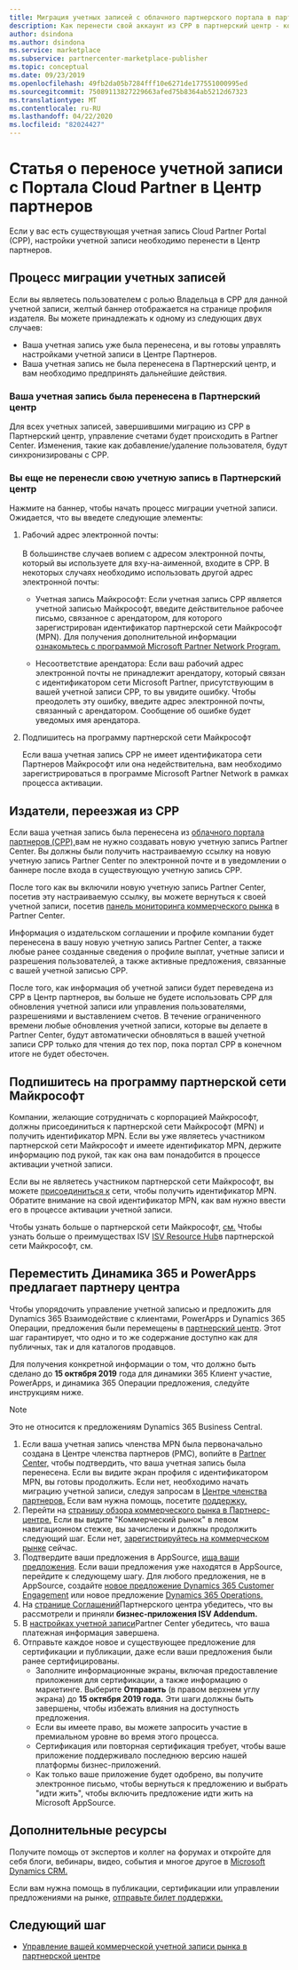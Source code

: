 ```yaml
---
title: Миграция учетных записей с облачного партнерского портала в партнерский центр - коммерческий рынок для Azure
description: Как перенести свой аккаунт из CPP в партнерский центр - коммерческий рынок для Azure
author: dsindona
ms.author: dsindona
ms.service: marketplace
ms.subservice: partnercenter-marketplace-publisher
ms.topic: conceptual
ms.date: 09/23/2019
ms.openlocfilehash: 49fb2da05b7284fff10e6271de177551000995ed
ms.sourcegitcommit: 75089113827229663afed75b8364ab5212d67323
ms.translationtype: MT
ms.contentlocale: ru-RU
ms.lasthandoff: 04/22/2020
ms.locfileid: "82024427"
---
```

# <a name="account-migration-from-cloud-partner-portal-to-partner-center"></a>Статья о переносе учетной записи с Портала Cloud Partner в Центр партнеров

Если у вас есть существующая учетная запись Cloud Partner Portal (CPP), настройки учетной записи необходимо перенести в Центр партнеров.

## <a name="account-migration-process"></a>Процесс миграции учетных записей

Если вы являетесь пользователем с ролью Владельца в CPP для данной учетной записи, желтый баннер отображается на странице профиля издателя. Вы можете принадлежать к одному из следующих двух случаев:

- Ваша учетная запись уже была перенесена, и вы готовы управлять настройками учетной записи в Центре Партнеров.
- Ваша учетная запись не была перенесена в Партнерский центр, и вам необходимо предпринять дальнейшие действия.

### <a name="your-account-has-been-migrated-to-partner-center"></a>Ваша учетная запись была перенесена в Партнерский центр

Для всех учетных записей, завершившими миграцию из CPP в Партнерский центр, управление счетами будет происходить в Partner Center. Изменения, такие как добавление/удаление пользователя, будут синхронизированы с CPP.

### <a name="you-have-not-yet-migrated-your-account-to-partner-center"></a>Вы еще не перенесли свою учетную запись в Партнерский центр

Нажмите на баннер, чтобы начать процесс миграции учетной записи. Ожидается, что вы введете следующие элементы:

1. Рабочий адрес электронной почты: <br> <br> В большинстве случаев вопием с адресом электронной почты, который вы используете для вху-на-аименной, входите в CPP. В некоторых случаях необходимо использовать другой адрес электронной почты:

    * Учетная запись Майкрософт: Если учетная запись CPP является учетной записью Майкрософт, введите действительное рабочее письмо, связанное с арендатором, для которого зарегистрирован идентификатор партнерской сети Майкрософт (MPN). Для получения дополнительной информации [ознакомьтесь с программой Microsoft Partner Network Program.](#sign-up-for-microsoft-partner-network-program)

    * Несоответствие арендатора: Если ваш рабочий адрес электронной почты не принадлежит арендатору, который связан с идентификатором сети Microsoft Partner, присутствующим в вашей учетной записи CPP, то вы увидите ошибку. Чтобы преодолеть эту ошибку, введите адрес электронной почты, связанный с арендатором. Сообщение об ошибке будет уведомых имя арендатора.

2. Подпишитесь на программу партнерской сети Майкрософт

    Если ваша учетная запись CPP не имеет идентификатора сети Партнеров Майкрософт или она недействительна, вам необходимо зарегистрироваться в программе Microsoft Partner Network в рамках процесса активации.

## <a name="publishers-moving-from-cpp"></a>Издатели, переезжая из CPP

Если ваша учетная запись была перенесена из [облачного портала партнеров (CPP),](https://cloudpartner.azure.com)вам не нужно создавать новую учетную запись Partner Center. Вы должны были получить настраиваемую ссылку на новую учетную запись Partner Center по электронной почте и в уведомлении о баннере после входа в существующую учетную запись CPP.

После того как вы включили новую учетную запись Partner Center, посетив эту настраиваемую ссылку, вы можете вернуться к своей учетной записи, посетив [панель мониторинга коммерческого рынка](https://partner.microsoft.com/dashboard/commercial-marketplace/overview) в Partner Center.

Информация о издательском соглашении и профиле компании будет перенесена в вашу новую учетную запись Partner Center, а также любые ранее созданные сведения о профиле выплат, учетные записи и разрешения пользователей, а также активные предложения, связанные с вашей учетной записью CPP.

После того, как информация об учетной записи будет переведена из CPP в Центр партнеров, вы больше не будете использовать CPP для обновления учетной записи или управления пользователями, разрешениями и выставлением счетов. В течение ограниченного времени любые обновления учетной записи, которые вы делаете в Partner Center, будут автоматически обновляться в вашей учетной записи CPP только для чтения до тех пор, пока портал CPP в конечном итоге не будет обесточен.

## <a name="sign-up-for-microsoft-partner-network-program"></a>Подпишитесь на программу партнерской сети Майкрософт

Компании, желающие сотрудничать с корпорацией Майкрософт, должны присоединиться к партнерской сети Майкрософт (MPN) и получить идентификатор MPN. Если вы уже являетесь участником партнерской сети Майкрософт и имеете идентификатор MPN, держите информацию под рукой, так как она вам понадобится в процессе активации учетной записи.  

Если вы не являетесь участником партнерской сети Майкрософт, вы можете [присоединиться к](https://signup.microsoft.com/signup?sku=StoreForBusinessIW&origin=partnerdashboard&culture=en-us&ru=https://partner.microsoft.com/dashboard/account/v3/xpu/onboard?ru=/dashboard/account/v3/enrollment/companyprofile/basicpartnernetwork/new) сети, чтобы получить идентификатор MPN. Обратите внимание на свой идентификатор MPN, как вам нужно ввести его в процессе активации учетной записи.

Чтобы узнать больше о партнерской сети Майкрософт, [см.](https://partner.microsoft.com/en-US/membership) Чтобы узнать больше о преимуществах ISV [ISV Resource Hub](https://partner.microsoft.com/isv-resource-hub)в партнерской сети Майкрософт, см.  

## <a name="move-dynamics-365-and-powerapps-offers-to-partner-center"></a>Переместить Динамика 365 и PowerApps предлагает партнеру центра

Чтобы упорядочить управление учетной записью и предложить для Dynamics 365 Взаимодействие с клиентами, PowerApps и Dynamics 365 Операции, предложения были перемещены в [партнерский центр](https://partner.microsoft.com/). Этот шаг гарантирует, что одно и то же содержание доступно как для публичных, так и для каталогов продавцов.

Для получения конкретной информации о том, что должно быть сделано до **15 октября 2019** года для динамики 365 Клиент участие, PowerApps, и динамика 365 Операции предложения, следуйте инструкциям ниже.

> [!NOTE]
> Это не относится к предложениям Dynamics 365 Business Central.  

1. Если ваша учетная запись членства MPN была первоначально создана в Центре членства партнеров (PMC), вопийте в [Partner Center,](https://partner.microsoft.com/pcv/accountsettings/connectedpartnerprofile) чтобы подтвердить, что ваша учетная запись была перенесена. Если вы видите экран профиля с идентификатором MPN, вы готовы продолжить. Если нет, необходимо начать миграцию учетной записи, следуя запросам в [Центре членства партнеров.](https://partners.microsoft.com/partnerprogram/Welcome.aspx) Если вам нужна помощь, посетите [поддержку.](https://partner.microsoft.com/support?issueid=100-0077)
2. Перейти на [страницу обзора коммерческого рынка в Партнерс-центре.](https://partner.microsoft.com/dashboard/commercial-marketplace/overview) Если вы видите "Коммерческий рынок" в левом навигационном стежке, вы зачислены и должны продолжить следующий шаг. Если нет, [зарегистрируйтесь на коммерческом рынке](https://partner.microsoft.com/dashboard/account/v3/enrollment/introduction/partnership) сейчас.
3. Подтвердите ваши предложения в AppSource, [ища ваши предложения](https://appsource.microsoft.com/). Если ваши предложения уже находятся в AppSource, перейдите к следующему шагу. Для любого предложения, не в AppSource, создайте [новое предложение Dynamics 365 Customer Engagement](create-new-customer-engagement-offer.md) или новое предложение [Dynamics 365 Operations.](create-new-operations-offer.md)
4. На [странице Соглашений](https://partner.microsoft.com/dashboard/account/agreements)Партнерского центра убедитесь, что вы рассмотрели и приняли **бизнес-приложения ISV Addendum.**
5. В [настройках учетной записи](https://partner.microsoft.com/dashboard/account/v3/accountsettings/billingprofile)Partner Center убедитесь, что ваша платежная информация завершена.
6. Отправьте каждое новое и существующее предложение для сертификации и публикации, даже если ваши предложения были ранее сертифицированы.
    * Заполните информационные экраны, включая предоставление приложения для сертификации, а также информацию о маркетинге. Выберите **Отправить** (в правом верхнем углу экрана) до **15 октября 2019 года.** Эти шаги должны быть завершены, чтобы избежать влияния на доступность предложения.
    * Если вы имеете право, вы можете запросить участие в премиальном уровне во время этого процесса.
    * Сертификация или повторная сертификация требует, чтобы ваше приложение поддерживало последнюю версию нашей платформы бизнес-приложений.
    * Как только ваше приложение будет одобрено, вы получите электронное письмо, чтобы вернуться к предложению и выбрать "идти жить", чтобы включить предложение идти жить на Microsoft AppSource.

## <a name="additional-resources"></a>Дополнительные ресурсы

Получите помощь от экспертов и коллег на форумах и откройте для себя блоги, вебинары, видео, события и многое другое в [Microsoft Dynamics CRM.](https://community.dynamics.com/crm?wa=wsignin1.0)

Если вам нужна помощь в публикации, сертификации или управлении предложениями на рынке, [отправьте билет поддержки.](https://partner.microsoft.com/support/v2/?stage=1)

## <a name="next-step"></a>Следующий шаг

- [Управление вашей коммерческой учетной записи рынка в партнерской центре](./manage-account.md)
